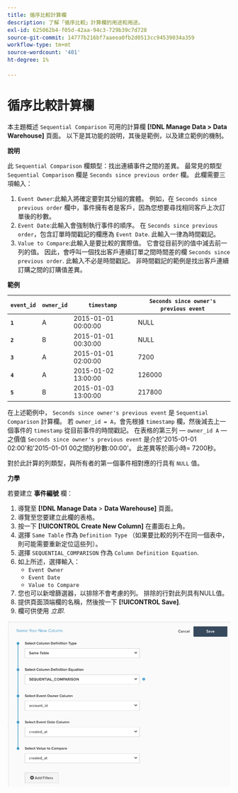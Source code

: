 ```yaml
---
title: 循序比較計算欄
description: 了解「循序比較」計算欄的用途和用途。
exl-id: 625062b4-f05d-42aa-94c3-729b39c7d728
source-git-commit: 14777b216bf7aaeea0fb2d0513cc94539034a359
workflow-type: tm+mt
source-wordcount: '401'
ht-degree: 1%

---
```


# 循序比較計算欄

本主題概述 `Sequential Comparison` 可用的計算欄 **[!DNL Manage Data > Data Warehouse]** 頁面。 以下是其功能的說明，其後是範例，以及建立範例的機制。

**說明**

此 `Sequential Comparison` 欄類型：找出連續事件之間的差異。 最常見的類型 `Sequential Comparison` 欄是 `Seconds since previous order` 欄。 此欄需要三項輸入：

1. `Event Owner`:此輸入將確定要對其分組的實體。 例如，在 `Seconds since previous order` 欄中，事件擁有者是客戶，因為您想要尋找相同客戶上次訂單後的秒數。
1. `Event Date`:此輸入會強制執行事件的順序。 在 `Seconds since previous order`，包含訂單時間戳記的欄應為 `Event Date`. 此輸入一律為時間戳記。
1. `Value to Compare`:此輸入是要比較的實際值。 它會從目前列的值中減去前一列的值。 因此，會呼叫一個找出客戶連續訂單之間時間差的欄 `Seconds since previous order`. 此輸入不必是時間戳記。 非時間戳記的範例是找出客戶連續訂購之間的訂購值差異。

**範例**

| **`event_id`** | **`owner_id`** | **`timestamp`** | **`Seconds since owner's previous event`** |
|--- |--- |--- |--- |
| **`1`** | A | 2015-01-01 00:00:00 | NULL |
| **`2`** | B | 2015-01-01 00:30:00 | NULL |
| **`3`** | A | 2015-01-01 02:00:00 | 7200 |
| **`4`** | A | 2015-01-02 13:00:00 | 126000 |
| **`5`** | B | 2015-01-03 13:00:00 | 217800 |

在上述範例中， `Seconds since owner's previous event` 是 `Sequential Comparison` 計算欄。 若 `owner_id = A`，會先根據 `timestamp` 欄，然後減去上一個事件的 `timestamp` 從目前事件的時間戳記。 在表格的第三列 —  `owner_id A`  — 之價值 `Seconds since owner's previous event` 是介於&#39;2015-01-01 02:00&#39;和&#39;2015-01-01 00之間的秒數:00:00&#39;。 此差異等於兩小時= 7200秒。

對於此計算的列類型，與所有者的第一個事件相對應的行具有 `NULL` 值。

**力學**

若要建立 **事件編號** 欄：

1. 導覽至 **[!DNL Manage Data** > **Data Warehouse]** 頁面。
1. 導覽至您要建立此欄的表格。
1. 按一下 **[!UICONTROL Create New Column]** 在畫面右上角。
1. 選擇 `Same Table` 作為 `Definition Type` （如果要比較的列不在同一個表中，則可能需要重新定位這些列）。
1. 選擇 `SEQUENTIAL_COMPARISON` 作為 `Column Definition Equation`.
1. 如上所述，選擇輸入：
   - `Event Owner`
   - `Event Date`
   - `Value to Compare`
1. 您也可以新增篩選器，以排除不會考慮的列。 排除的行對此列具有NULL值。
1. 提供頁面頂端欄的名稱，然後按一下 **[!UICONTROL Save]**.
1. 欄可供使用 *立即*.

![秒](../../assets/SEC_new.png)
